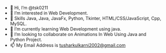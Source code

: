 - 👋 Hi, I’m @tsk0211
- 👀 I’m interested in Web Development.
- 🎯 Skills Java, Java, JavaFx, Python, Tkinter, HTML/CSS/JavaScript, Cpp, MySQL.
- 🌱 I’m currently learning Web Development using java.
- 💞️ I’m looking to collaborate on Animations In Web Using Java and Python Project.
- 📫 My Email Address is tusharkulkarni2002@gmail.com
